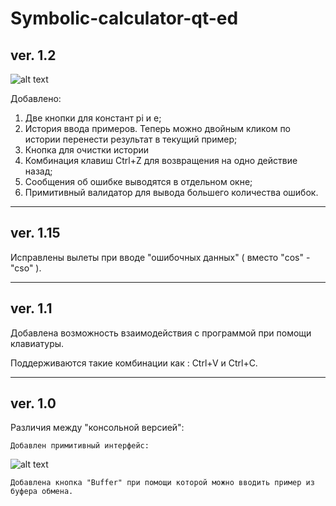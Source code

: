 # Symbolic-calculator-qt-ed

## ver. 1.2
  ![alt text](https://pp.userapi.com/c848416/v848416426/1339d5/4x4kqdXK0x4.jpg)
  
  Добавлено:
  
  1. Две кнопки для констант pi и е;
  2. История ввода примеров. Теперь можно двойным кликом по истории перенести результат в текущий пример;
  3. Кнопка для очистки истории
  3. Комбинация клавиш Ctrl+Z для возвращения на одно действие назад;
  4. Сообщения об ошибке выводятся в отдельном окне;
  5. Примитивный валидатор для вывода большего количества ошибок.
  ***

## ver. 1.15

  Исправлены вылеты при вводе "ошибочных данных" ( вместо "cos" - "cso" ).
  ***

## ver. 1.1

  Добавлена возможность взаимодействия с программой при помощи клавиатуры.
  
  Поддерживаются такие комбинации как : Ctrl+V и Ctrl+C.
  ***
  
## ver. 1.0

  Различия между "консольной версией":
  
    Добавлен примитивный интерфейс: 
![alt text](https://pp.userapi.com/c849320/v849320173/11fd41/OfmRhzpmTmc.jpg)
    
    Добавлена кнопка "Buffer" при помощи которой можно вводить пример из буфера обмена.
  
